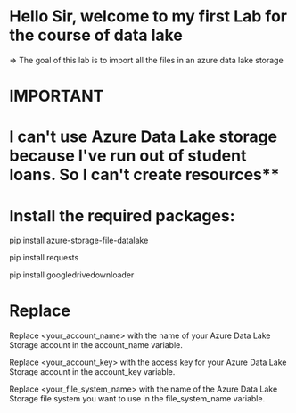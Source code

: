 #  Hello Sir, welcome to my first Lab for the course of data lake

=> The goal of this lab is to import all the files in an azure data lake storage

# IMPORTANT
# I can't use Azure Data Lake storage because I've run out of student loans. So I can't create resources**


# Install the required packages: 
pip install azure-storage-file-datalake

pip install requests

pip install googledrivedownloader


# Replace
Replace <your_account_name> with the name of your Azure Data Lake Storage account in the account_name variable.

Replace <your_account_key> with the access key for your Azure Data Lake Storage account in the account_key variable.

Replace <your_file_system_name> with the name of the Azure Data Lake Storage file system you want to use in the file_system_name variable.



